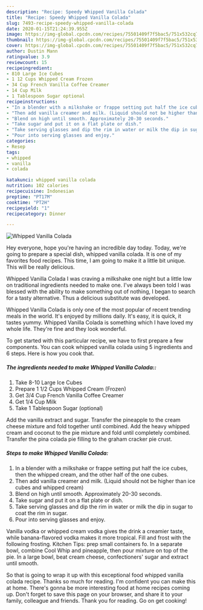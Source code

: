 ```yaml
---
description: "Recipe: Speedy Whipped Vanilla Colada"
title: "Recipe: Speedy Whipped Vanilla Colada"
slug: 7493-recipe-speedy-whipped-vanilla-colada
date: 2020-01-15T21:24:39.955Z
image: https://img-global.cpcdn.com/recipes/75501409f7f5bac5/751x532cq70/whipped-vanilla-colada-recipe-main-photo.jpg
thumbnail: https://img-global.cpcdn.com/recipes/75501409f7f5bac5/751x532cq70/whipped-vanilla-colada-recipe-main-photo.jpg
cover: https://img-global.cpcdn.com/recipes/75501409f7f5bac5/751x532cq70/whipped-vanilla-colada-recipe-main-photo.jpg
author: Dustin Mann
ratingvalue: 3.9
reviewcount: 15
recipeingredient:
- 810 Large Ice Cubes
- 1 12 Cups Whipped Cream Frozen
- 34 Cup French Vanilla Coffee Creamer
- 14 Cup Milk
- 1 Tablespoon Sugar optional
recipeinstructions:
- "In a blender with a milkshake or frappe setting put half the ice cubes, then the whipped cream, and the other half of the one cubes."
- "Then add vanilla creamer and milk. (Liquid should not be higher than ice cubes and whipped cream)"
- "Blend on high until smooth. Approximately 20-30 seconds."
- "Take sugar and put it on a flat plate or dish."
- "Take serving glasses and dip the rim in water or milk the dip in sugar to coat the rim in sugar."
- "Pour into serving glasses and enjoy."
categories:
- Resep
tags:
- whipped
- vanilla
- colada

katakunci: whipped vanilla colada
nutrition: 102 calories
recipecuisine: Indonesian
preptime: "PT17M"
cooktime: "PT2H"
recipeyield: "1"
recipecategory: Dinner

---
```



![Whipped Vanilla Colada](https://img-global.cpcdn.com/recipes/75501409f7f5bac5/751x532cq70/whipped-vanilla-colada-recipe-main-photo.jpg)

Hey everyone, hope you're having an incredible day today. Today, we're going to prepare a special dish, whipped vanilla colada. It is one of my favorites food recipes. This time, I am going to make it a little bit unique. This will be really delicious.

Whipped Vanilla Colada I was craving a milkshake one night but a little low on traditional ingredients needed to make one. I&#39;ve always been told I was blessed with the ability to make something out of nothing, I began to search for a tasty alternative. Thus a delicious substitute was developed.

Whipped Vanilla Colada is only one of the most popular of recent trending meals in the world. It's enjoyed by millions daily. It's easy, it is quick, it tastes yummy. Whipped Vanilla Colada is something which I have loved my whole life. They're fine and they look wonderful.


To get started with this particular recipe, we have to first prepare a few components. You can cook whipped vanilla colada using 5 ingredients and 6 steps. Here is how you cook that.

##### The ingredients needed to make Whipped Vanilla Colada::

1. Take 8-10 Large Ice Cubes
1. Prepare 1 1/2 Cups Whipped Cream (Frozen)
1. Get 3/4 Cup French Vanilla Coffee Creamer
1. Get 1/4 Cup Milk
1. Take 1 Tablespoon Sugar (optional)


Add the vanilla extract and sugar. Transfer the pineapple to the cream cheese mixture and fold together until combined. Add the heavy whipped cream and coconut to the pie mixture and fold until completely combined. Transfer the pina colada pie filling to the graham cracker pie crust. 

##### Steps to make Whipped Vanilla Colada:

1. In a blender with a milkshake or frappe setting put half the ice cubes, then the whipped cream, and the other half of the one cubes.
1. Then add vanilla creamer and milk. (Liquid should not be higher than ice cubes and whipped cream)
1. Blend on high until smooth. Approximately 20-30 seconds.
1. Take sugar and put it on a flat plate or dish.
1. Take serving glasses and dip the rim in water or milk the dip in sugar to coat the rim in sugar.
1. Pour into serving glasses and enjoy.


Vanilla vodka or whipped cream vodka gives the drink a creamier taste, while banana-flavored vodka makes it more tropical. Fill and frost with the following frosting. Kitchen Tips: prep small containers fo. In a separate bowl, combine Cool Whip and pineapple, then pour mixture on top of the pie. In a large bowl, beat cream cheese, confectioners&#39; sugar and extract until smooth. 

So that is going to wrap it up with this exceptional food whipped vanilla colada recipe. Thanks so much for reading. I'm confident you can make this at home. There's gonna be more interesting food at home recipes coming up. Don't forget to save this page on your browser, and share it to your family, colleague and friends. Thank you for reading. Go on get cooking!
